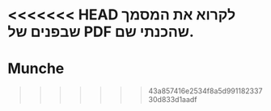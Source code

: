 <<<<<<< HEAD
לקרוא את המסמך שבפנים של PDF שהכנתי שם.
=======
# Munche
>>>>>>> 43a857416e2534f8a5d99118233730d833d1aadf
